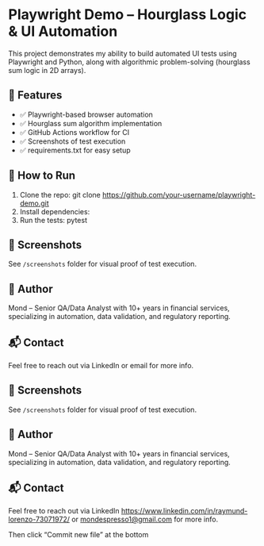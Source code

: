 # Playwright Demo – Hourglass Logic & UI Automation

This project demonstrates my ability to build automated UI tests using Playwright and Python, along with algorithmic problem-solving (hourglass sum logic in 2D arrays).

## 🔧 Features
- ✅ Playwright-based browser automation
- ✅ Hourglass sum algorithm implementation
- ✅ GitHub Actions workflow for CI
- ✅ Screenshots of test execution
- ✅ requirements.txt for easy setup

## 🚀 How to Run
1. Clone the repo:
git clone https://github.com/your-username/playwright-demo.git
2. Install dependencies:
3. Run the tests:
   pytest
   
## 📸 Screenshots
See `/screenshots` folder for visual proof of test execution.

## 👤 Author
Mond – Senior QA/Data Analyst with 10+ years in financial services, specializing in automation, data validation, and regulatory reporting.

## 📬 Contact
Feel free to reach out via LinkedIn or email for more info.

## 📸 Screenshots
See `/screenshots` folder for visual proof of test execution.

## 👤 Author
Mond – Senior QA/Data Analyst with 10+ years in financial services, specializing in automation, data validation, and regulatory reporting.

## 📬 Contact
Feel free to reach out via LinkedIn https://www.linkedin.com/in/raymund-lorenzo-73071972/ or mondespresso1@gmail.com for more info.


Then click “Commit new file” at the bottom


